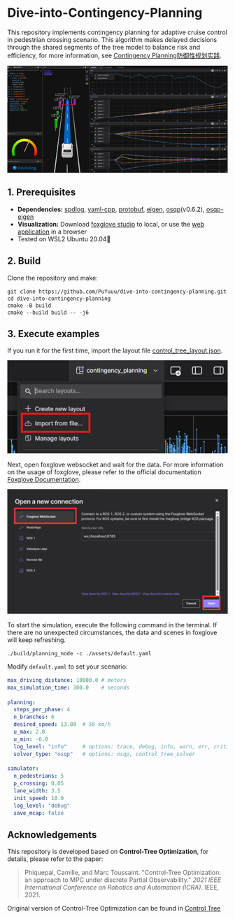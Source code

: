 # Dive-into-Contingency-Planning


This repository implements contingency planning for adaptive cruise control in pedestrian crossing scenario. This algorithm makes delayed decisions through the shared segments of the tree model to balance risk and efficiency,  for more information, see [Contingency Planning防御性规划实践](https://zhuanlan.zhihu.com/p/1952784288438293473).

<p align="center">
  <img src="./assets/overview.png" alt="overview" />
</p>


## 1. Prerequisites

- **Dependencies:** [spdlog](https://github.com/gabime/spdlog), [yaml-cpp](https://github.com/jbeder/yaml-cpp), [protobuf](https://github.com/protocolbuffers/protobuf), [eigen]( http://eigen.tuxfamily.org/), [osqp](https://github.com/osqp/osqp)(v0.6.2), [osqp-eigen](https://github.com/robotology/osqp-eigen)
- **Visualization:** Download [foxglove studio](https://foxglove.dev/download) to local, or use the [web application](app.foxglove.dev) in a browser
- Tested on WSL2 Ubuntu 20.04🐧


## 2. Build

Clone the repository and make:

```
git clone https://github.com/PuYuuu/dive-into-contingency-planning.git
cd dive-into-contingency-planning
cmake -B build
cmake --build build -- -j6
```


## 3. Execute examples

 If you run it for the first time, import the layout file [control_tree_layout.json](./assets/control_tree_layout.json).

<p align="center">
  <img src="./assets/import-layout.png" alt="import layout file" />
</p>

Next, open foxglove websocket and wait for the data. For more information on the usage of foxglove, please refer to the official documentation [Foxglove Documentation](https://docs.foxglove.dev/docs).

<p align="center">
  <img src="./assets/open_connection.png" style="zoom:67%;" alt="open_connection" />
</p>

To start the simulation, execute the following command in the terminal. If there are no unexpected circumstances, the data and scenes in foxglove will keep refreshing.

```shell
./build/planning_node -c ./assets/default.yaml
```

Modify `default.yaml` to set your scenario:

```yaml
max_driving_distance: 10000.0 # meters
max_simulation_time: 300.0    # seconds

planning:
  steps_per_phase: 4
  n_branches: 6
  desired_speed: 13.89  # 50 km/h
  u_max: 2.0
  u_min: -6.0
  log_level: "info"     # options: trace, debug, info, warn, err, critical, off
  solver_type: "osqp"   # options: osqp, control_tree_solver

simulator:
  n_pedestrians: 5
  p_crossing: 0.05
  lane_width: 3.5
  init_speed: 10.0
  log_level: "debug"
  save_mcap: false
```


## Acknowledgements

This repository is developed based on **Control-Tree Optimization**, for details, please refer to the paper:

> Phiquepal, Camille, and Marc Toussaint. "Control-Tree Optimization: an approach to MPC under discrete Partial Observability." *2021 IEEE International Conference on Robotics and Automation (ICRA)*. IEEE, 2021.

Original version of Control-Tree Optimization can be found in [Control Tree](https://github.com/ControlTrees/icra2021?tab=readme-ov-file)
